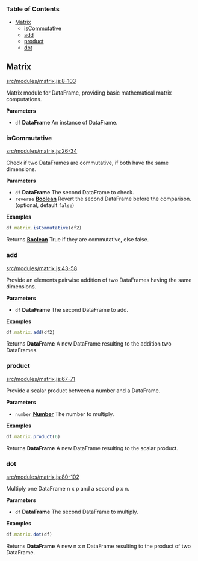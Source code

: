 <!-- Generated by documentation.js. Update this documentation by updating the source code. -->

### Table of Contents

-   [Matrix][1]
    -   [isCommutative][2]
    -   [add][3]
    -   [product][4]
    -   [dot][5]

## Matrix

[src/modules/matrix.js:8-103][6]

Matrix module for DataFrame, providing basic mathematical matrix computations.

**Parameters**

-   `df` **DataFrame** An instance of DataFrame.

### isCommutative

[src/modules/matrix.js:26-34][7]

Check if two DataFrames are commutative, if both have the same dimensions.

**Parameters**

-   `df` **DataFrame** The second DataFrame to check.
-   `reverse` **[Boolean][8]** Revert the second DataFrame before the comparison. (optional, default `false`)

**Examples**

```javascript
df.matrix.isCommutative(df2)
```

Returns **[Boolean][8]** True if they are commutative, else false.

### add

[src/modules/matrix.js:43-58][9]

Provide an elements pairwise addition of two DataFrames having the same dimensions.

**Parameters**

-   `df` **DataFrame** The second DataFrame to add.

**Examples**

```javascript
df.matrix.add(df2)
```

Returns **DataFrame** A new DataFrame resulting to the addition two DataFrames.

### product

[src/modules/matrix.js:67-71][10]

Provide a scalar product between a number and a DataFrame.

**Parameters**

-   `number` **[Number][11]** The number to multiply.

**Examples**

```javascript
df.matrix.product(6)
```

Returns **DataFrame** A new DataFrame resulting to the scalar product.

### dot

[src/modules/matrix.js:80-102][12]

Multiply one DataFrame n x p and a second p x n.

**Parameters**

-   `df` **DataFrame** The second DataFrame to multiply.

**Examples**

```javascript
df.matrix.dot(df)
```

Returns **DataFrame** A new n x n DataFrame resulting to the product of two DataFrame.

[1]: #matrix

[2]: #iscommutative

[3]: #add

[4]: #product

[5]: #dot

[6]: https://git@github.com/:Gmousse/dataframe-js/blob/1473e98bea606d05502c2e0b52e57f196eabc7b9/src/modules/matrix.js#L8-L103 "Source code on GitHub"

[7]: https://git@github.com/:Gmousse/dataframe-js/blob/1473e98bea606d05502c2e0b52e57f196eabc7b9/src/modules/matrix.js#L26-L34 "Source code on GitHub"

[8]: https://developer.mozilla.org/docs/Web/JavaScript/Reference/Global_Objects/Boolean

[9]: https://git@github.com/:Gmousse/dataframe-js/blob/1473e98bea606d05502c2e0b52e57f196eabc7b9/src/modules/matrix.js#L43-L58 "Source code on GitHub"

[10]: https://git@github.com/:Gmousse/dataframe-js/blob/1473e98bea606d05502c2e0b52e57f196eabc7b9/src/modules/matrix.js#L67-L71 "Source code on GitHub"

[11]: https://developer.mozilla.org/docs/Web/JavaScript/Reference/Global_Objects/Number

[12]: https://git@github.com/:Gmousse/dataframe-js/blob/1473e98bea606d05502c2e0b52e57f196eabc7b9/src/modules/matrix.js#L80-L102 "Source code on GitHub"

